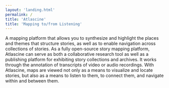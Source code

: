```yaml
---
layout: 'landing.html'
permalink: /
title: 'Atlascine'
title: 'Mapping to/from Listening'
---
```


A mapping platform that allows you to synthesize and highlight the places and themes that structure stories, as well as to enable navigation across collections of stories. As a fully open-source story mapping platform, Atlascine can serve as both a collaborative research tool as well as a publishing platform for exhibiting story collections and archives. It works through the annotation of transcripts of video or audio recordings. With Atlascine, maps are viewed not only as a means to visualize and locate stories, but also as a means to listen to them, to connect them, and navigate within and between them.
